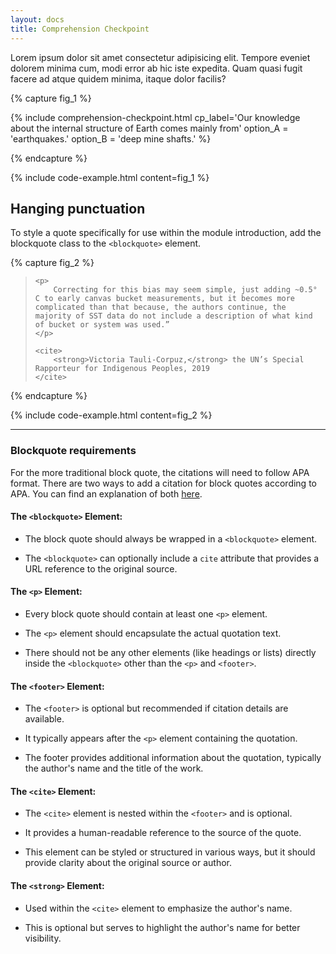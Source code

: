 ```yaml
---
layout: docs
title: Comprehension Checkpoint
---
```

				
Lorem ipsum dolor sit amet consectetur adipisicing elit. Tempore eveniet dolorem minima cum, modi error ab hic iste expedita. Quam quasi fugit facere ad atque quidem minima, itaque dolor facilis?

{% capture fig_1 %}

{% include comprehension-checkpoint.html
    cp_label='Our knowledge about the internal structure of Earth comes mainly from'
    option_A = 'earthquakes.'
    option_B = 'deep mine shafts.'
%}

{% endcapture %}

{% include code-example.html content=fig_1 %}

## Hanging punctuation
To style a quote specifically for use within the module introduction, add the blockquote class to the `<blockquote>` element.

{% capture fig_2 %}

<blockquote class="blockquote-hanging">

	<p>
		Correcting for this bias may seem simple, just adding ~0.5° C to early canvas bucket measurements, but it becomes more complicated than that because, the authors continue, the majority of SST data do not include a description of what kind of bucket or system was used.”
	</p>

	<cite>
		<strong>Victoria Tauli-Corpuz,</strong> the UN’s Special Rapporteur for Indigenous Peoples, 2019
	</cite>

</blockquote>

{% endcapture %}

{% include code-example.html content=fig_2 %}

<hr class="margin-y-4" />

### Blockquote requirements 

For the more traditional block quote, the citations will need to follow APA format. There are two ways to add a citation for block quotes according to APA. You can find an explanation of both [here](https://research.wou.edu/apa/apa-block-quote).

#### The `<blockquote>` Element:

- The block quote should always be wrapped in a `<blockquote>` element.
  
- The `<blockquote>` can optionally include a `cite` attribute that provides a URL reference to the original source.

#### The `<p>` Element:

- Every block quote should contain at least one `<p>` element.
  
- The `<p>` element should encapsulate the actual quotation text.
  
- There should not be any other elements (like headings or lists) directly inside the `<blockquote>` other than the `<p>` and `<footer>`.

#### The `<footer>` Element:

- The `<footer>` is optional but recommended if citation details are available.
  
- It typically appears after the `<p>` element containing the quotation.
  
- The footer provides additional information about the quotation, typically the author's name and the title of the work.

#### The `<cite>` Element:

- The `<cite>` element is nested within the `<footer>` and is optional.
  
- It provides a human-readable reference to the source of the quote.
  
- This element can be styled or structured in various ways, but it should provide clarity about the original source or author.

#### The `<strong>` Element:

- Used within the `<cite>` element to emphasize the author's name.
  
- This is optional but serves to highlight the author's name for better visibility.